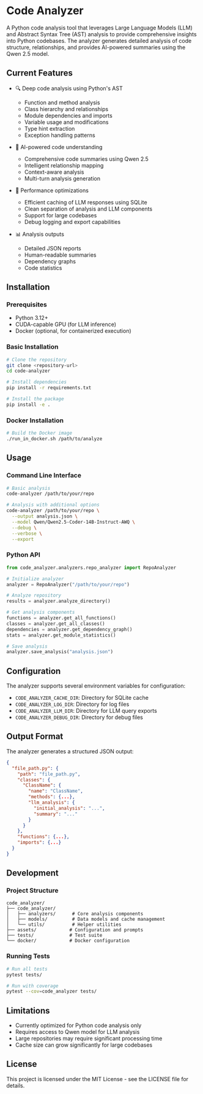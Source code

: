 # Code Analyzer

A Python code analysis tool that leverages Large Language Models (LLM) and Abstract Syntax Tree (AST) analysis to provide comprehensive insights into Python codebases. The analyzer generates detailed analysis of code structure, relationships, and provides AI-powered summaries using the Qwen 2.5 model.

## Current Features

- 🔍 Deep code analysis using Python's AST
  - Function and method analysis
  - Class hierarchy and relationships
  - Module dependencies and imports
  - Variable usage and modifications
  - Type hint extraction
  - Exception handling patterns

- 🤖 AI-powered code understanding
  - Comprehensive code summaries using Qwen 2.5
  - Intelligent relationship mapping
  - Context-aware analysis
  - Multi-turn analysis generation

- 💾 Performance optimizations
  - Efficient caching of LLM responses using SQLite
  - Clean separation of analysis and LLM components
  - Support for large codebases
  - Debug logging and export capabilities

- 📊 Analysis outputs
  - Detailed JSON reports
  - Human-readable summaries
  - Dependency graphs
  - Code statistics

## Installation

### Prerequisites

- Python 3.12+
- CUDA-capable GPU (for LLM inference)
- Docker (optional, for containerized execution)

### Basic Installation

```bash
# Clone the repository
git clone <repository-url>
cd code-analyzer

# Install dependencies
pip install -r requirements.txt

# Install the package
pip install -e .
```

### Docker Installation

```bash
# Build the Docker image
./run_in_docker.sh /path/to/analyze
```

## Usage

### Command Line Interface

```bash
# Basic analysis
code-analyzer /path/to/your/repo

# Analysis with additional options
code-analyzer /path/to/your/repo \
  --output analysis.json \
  --model Qwen/Qwen2.5-Coder-14B-Instruct-AWQ \
  --debug \
  --verbose \
  --export
```

### Python API

```python
from code_analyzer.analyzers.repo_analyzer import RepoAnalyzer

# Initialize analyzer
analyzer = RepoAnalyzer("/path/to/your/repo")

# Analyze repository
results = analyzer.analyze_directory()

# Get analysis components
functions = analyzer.get_all_functions()
classes = analyzer.get_all_classes()
dependencies = analyzer.get_dependency_graph()
stats = analyzer.get_module_statistics()

# Save analysis
analyzer.save_analysis("analysis.json")
```

## Configuration

The analyzer supports several environment variables for configuration:

- `CODE_ANALYZER_CACHE_DIR`: Directory for SQLite cache
- `CODE_ANALYZER_LOG_DIR`: Directory for log files
- `CODE_ANALYZER_LLM_DIR`: Directory for LLM query exports
- `CODE_ANALYZER_DEBUG_DIR`: Directory for debug files

## Output Format

The analyzer generates a structured JSON output:

```json
{
  "file_path.py": {
    "path": "file_path.py",
    "classes": {
      "ClassName": {
        "name": "ClassName",
        "methods": {...},
        "llm_analysis": {
          "initial_analysis": "...",
          "summary": "..."
        }
      }
    },
    "functions": {...},
    "imports": {...}
  }
}
```

## Development

### Project Structure

```
code_analyzer/
├── code_analyzer/
│   ├── analyzers/      # Core analysis components
│   ├── models/         # Data models and cache management
│   └── utils/          # Helper utilities
├── assets/            # Configuration and prompts
├── tests/             # Test suite
└── docker/            # Docker configuration
```

### Running Tests

```bash
# Run all tests
pytest tests/

# Run with coverage
pytest --cov=code_analyzer tests/
```

## Limitations

- Currently optimized for Python code analysis only
- Requires access to Qwen model for LLM analysis
- Large repositories may require significant processing time
- Cache size can grow significantly for large codebases

## License

This project is licensed under the MIT License - see the LICENSE file for details.
